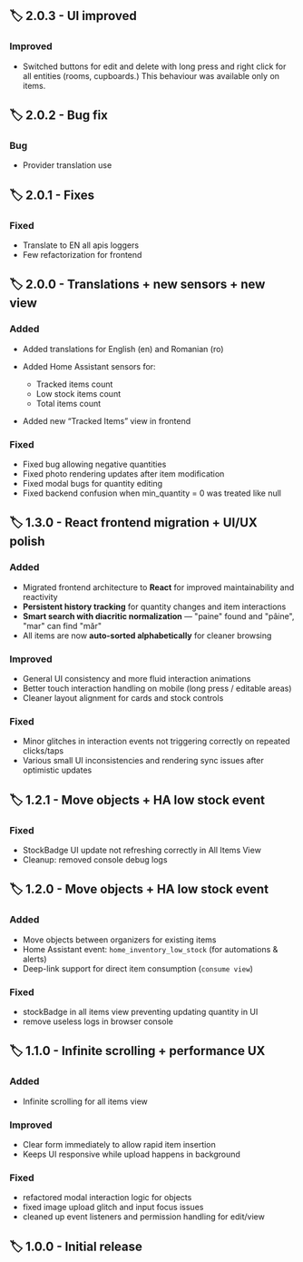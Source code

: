 ## 🏷️ 2.0.3 - UI improved

### Improved

- Switched buttons for edit and delete with long press and right click for all entities (rooms, cupboards.) This behaviour was available only on items.

## 🏷️ 2.0.2 - Bug fix

### Bug

- Provider translation use

## 🏷️ 2.0.1 - Fixes

### Fixed

- Translate to EN all apis loggers
- Few refactorization for frontend

## 🏷️ 2.0.0 - Translations + new sensors + new view

### Added

- Added translations for English (en) and Romanian (ro)
- Added Home Assistant sensors for:

  - Tracked items count
  - Low stock items count
  - Total items count

- Added new “Tracked Items” view in frontend

### Fixed

- Fixed bug allowing negative quantities
- Fixed photo rendering updates after item modification
- Fixed modal bugs for quantity editing
- Fixed backend confusion when min_quantity = 0 was treated like null

## 🏷️ 1.3.0 - React frontend migration + UI/UX polish

### Added

- Migrated frontend architecture to **React** for improved maintainability and reactivity
- **Persistent history tracking** for quantity changes and item interactions
- **Smart search with diacritic normalization** — "paine" found and "pâine", "mar" can find "măr"
- All items are now **auto-sorted alphabetically** for cleaner browsing

### Improved

- General UI consistency and more fluid interaction animations
- Better touch interaction handling on mobile (long press / editable areas)
- Cleaner layout alignment for cards and stock controls

### Fixed

- Minor glitches in interaction events not triggering correctly on repeated clicks/taps
- Various small UI inconsistencies and rendering sync issues after optimistic updates

## 🏷️ 1.2.1 - Move objects + HA low stock event

### Fixed

- StockBadge UI update not refreshing correctly in All Items View
- Cleanup: removed console debug logs

## 🏷️ 1.2.0 - Move objects + HA low stock event

### Added

- Move objects between organizers for existing items
- Home Assistant event: `home_inventory_low_stock` (for automations & alerts)
- Deep-link support for direct item consumption (`consume view`)

### Fixed

- stockBadge in all items view preventing updating quantity in UI
- remove useless logs in browser console

## 🏷️ 1.1.0 - Infinite scrolling + performance UX

### Added

- Infinite scrolling for all items view

### Improved

- Clear form immediately to allow rapid item insertion
- Keeps UI responsive while upload happens in background

### Fixed

- refactored modal interaction logic for objects
- fixed image upload glitch and input focus issues
- cleaned up event listeners and permission handling for edit/view

## 🏷️ 1.0.0 - Initial release
